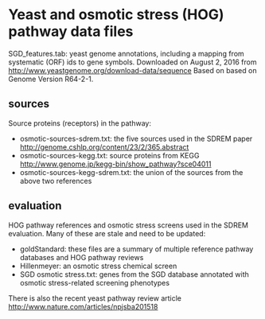 # Yeast and osmotic stress (HOG) pathway data files

SGD_features.tab: yeast genome annotations, including a mapping from systematic
(ORF) ids to gene symbols.  Downloaded on August 2, 2016 from
http://www.yeastgenome.org/download-data/sequence  Based on based on Genome
Version R64-2-1.

## sources
Source proteins (receptors) in the pathway:
- osmotic-sources-sdrem.txt: the five sources used in the SDREM paper
http://genome.cshlp.org/content/23/2/365.abstract
- osmotic-sources-kegg.txt: source proteins from KEGG
http://www.genome.jp/kegg-bin/show_pathway?sce04011
- osmotic-sources-kegg-sdrem.txt: the union of the sources from the above
two references

## evaluation
HOG pathway references and osmotic stress screens used in the SDREM evaluation.
Many of these are stale and need to be updated:
- goldStandard: these files are a summary of multiple reference pathway
databases and HOG pathway reviews
- Hillenmeyer: an osmotic stress chemical screen
- SGD osmotic stress.txt: genes from the SGD database annotated with
osmotic stress-related screening phenotypes

There is also the recent yeast pathway review article
http://www.nature.com/articles/npjsba201518
